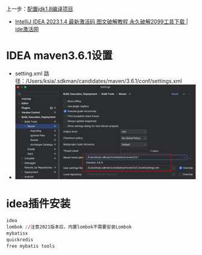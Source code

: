 上一步：[配置jdk1.8编译项目](maven-mac%20m1pro.md#配置jdk1.8编译项目)
- [IntelliJ IDEA 2023.1.4 最新激活码 图文破解教程 永久破解2099工具下载 | ide激活网](https://blog.idejihuo.com/jetbrains/intellij-idea-2023-1-4-the-latest-activation-code-graphic-cracking-tutorial-2099.html)

# IDEA maven3.6.1设置
- setting.xml 路径：/Users/ksia/.sdkman/candidates/maven/3.6.1/conf/settings.xml
- ![](Pasted%20image%2020230812203011.png)
#  idea插件安装
```r
idea
lombok //注意2021版本后，内置lombok不需要安装Lombok
mybatisx
quickredis
free mybatis tools
```